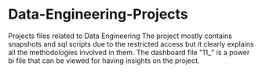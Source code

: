 # Data-Engineering-Projects
Projects files related to Data Engineering
The project mostly contains snapshots and sql scripts due to the restricted access but it clearly explains all the methodologies involved in them. 
The dashboard file "11_" is a power bi file that can be viewed for having insights on the project.
